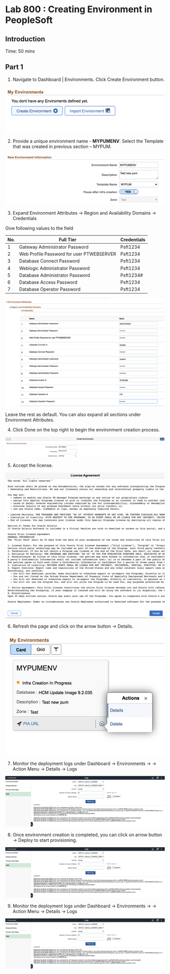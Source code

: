 # Lab 800 : Creating Environment in PeopleSoft

## Introduction
Time: 50 mins

## Part 1

1.	Navigate to Dashboard | Environments.  Click Create Environment button.

![](./images/e1.png "")

2.	Provide a unique environment name - **MYPUMENV**. Select the Template that was created in previous section – MYPUM.

![](./images/e2.png "")

3. Expand Environment Attributes -> Region and Availability Domains -> Credentials

Give following values to the field

No. | Full Tier | Credentials
--- | --------- | -----------
1 | Gateway Administrator Password | Psft1234
2 | Web Profile Password for user PTWEBSERVER | Psft1234
3 | Database Connect Password | Psft1234
4 | Weblogic Administrator Password | Psft1234
5 | Database Administrator Password | Psft1234#
6 | Database Access Password | Psft1234
7 | Database Operator Password | Psft1234

![](./images/e3.png "")

Leave the rest as default. You can also expand all sections under Environment Attributes.  

4. Click Done on the top right to begin the environment creation process. 

![](./images/e4.png "")

5. Accept the license. 

![](./images/e5.png "")

6. Refresh the page and click on the arrow button -> Details.

![](./images/e6.png "")

7. Monitor the deployment logs under Dashboard -> Environments -> <Environment> -> Action Menu -> Details -> Logs

![](./images/e10.png "")

8. Once environment creation is completed, you can click on arrow button -> Deploy to start provisioning.

![](./images/e10.png "")

9. Monitor the deployment logs under Dashboard -> Environments -> <Environment> -> Action Menu -> Details -> Logs

![](./images/e10.png "")
